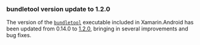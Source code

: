 ### bundletool version update to 1.2.0

The version of the [`bundletool`][bundletool] executable included in
Xamarin.Android has been updated from 0.14.0 to [1.2.0][bundletool-1.2.0],
bringing in several improvements and bug fixes.

[bundletool]: https://developer.android.com/studio/command-line/bundletool
[bundletool-1.2.0]: https://github.com/google/bundletool/releases/tag/1.2.0
